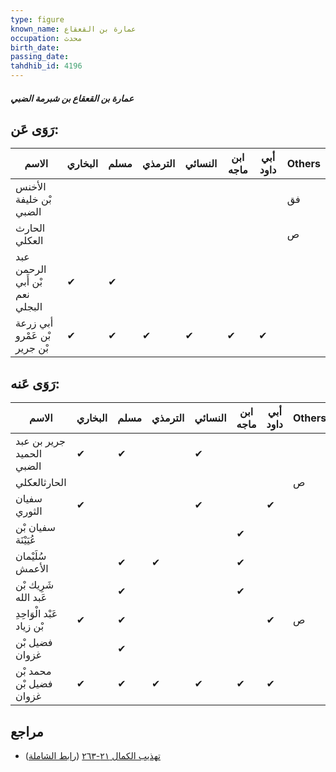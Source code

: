 ```yaml
---
type: figure
known_name: عمارة بن القعقاع
occupation: محدث
birth_date:
passing_date:
tahdhib_id: 4196
---
```

##### عمارة بن القعقاع بن شبرمة الضبي

## رَوَى عَن:
| الاسم                          | البخاري | مسلم | الترمذي | النسائي | ابن ماجه | أبي داود | Others |
| ------------------------------ | ------- | ---- | ------- | ------- | -------- | -------- | ------ |
| الأخنس بْن خليفة الضبي         |         |      |         |         |          |          | فق     |
| الحارث العكلي                  |         |      |         |         |          |          | ص      |
| عبد الرحمن بْن أَبي نعم البجلي | ✔       | ✔    |         |         |          |          |        |
| أبي زرعة بْن عَمْرو بْن جرير   | ✔       | ✔    | ✔       | ✔       | ✔        | ✔        |        |
## رَوَى عَنه:
| الاسم                     | البخاري | مسلم | الترمذي | النسائي | ابن ماجه | أبي داود | Others |
| ------------------------- | ------- | ---- | ------- | ------- | -------- | -------- | ------ |
| جرير بن عبد الحميد الضبي  | ✔       | ✔    |         | ✔       |          |          |        |
| الحارثالعكلي              |         |      |         |         |          |          | ص      |
| سفيان الثوري              | ✔       |      |         | ✔       |          | ✔        |        |
| سفيان بْن عُيَيْنَة       |         |      |         |         | ✔        |          |        |
| سُلَيْمان الأعمش          |         | ✔    | ✔       |         | ✔        |          |        |
| شَرِيك بْن عَبد الله      |         | ✔    |         |         | ✔        |          |        |
| عَبْد الْوَاحِدِ بْن زياد | ✔       | ✔    |         |         |          | ✔        | ص      |
| فضيل بْن غزوان            |         | ✔    |         |         |          |          |        |
| محمد بْن فضيل بْن غزوان   | ✔       | ✔    | ✔       | ✔       | ✔        | ✔        |        |
## مراجع
- [تهذيب الكمال ٢١-٢٦٣](obsidian://open?vault=Tahdhib-al-Kamal&file=Figures/٤١٩٦-عمارة%20بن%20القعقاع%20بن%20شبرمة%20الضبي) ([رابط الشاملة](https://shamela.ws/book/3722/10910))